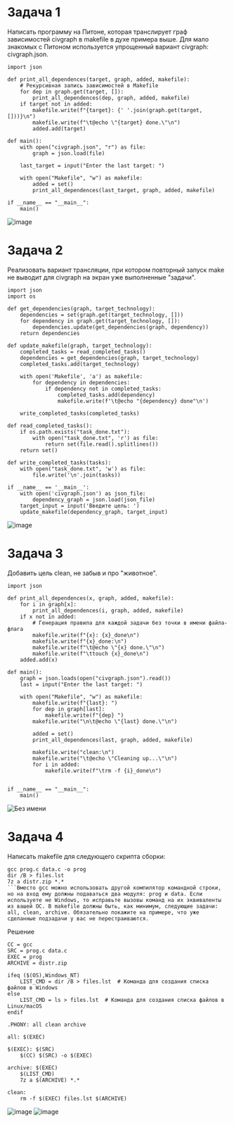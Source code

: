 # Задача 1
Написать программу на Питоне, которая транслирует граф зависимостей civgraph в makefile в духе примера выше. Для мало знакомых с Питоном используется упрощенный вариант civgraph: civgraph.json.
```
import json

def print_all_dependences(target, graph, added, makefile):
    # Рекурсивная запись зависимостей в Makefile
    for dep in graph.get(target, []):
        print_all_dependences(dep, graph, added, makefile)
    if target not in added:
        makefile.write(f"{target}: {' '.join(graph.get(target, []))}\n")
        makefile.write(f"\t@echo \"{target} done.\"\n")
        added.add(target)

def main():
    with open("civgraph.json", "r") as file:
        graph = json.load(file)

    last_target = input("Enter the last target: ")

    with open("Makefile", "w") as makefile:
        added = set()
        print_all_dependences(last_target, graph, added, makefile)

if __name__ == "__main__":
    main()
```

![image](https://github.com/user-attachments/assets/c63cfa47-0167-4911-ba09-5ea4c4003ab5)


# Задача 2
Реализовать вариант трансляции, при котором повторный запуск make не выводит для civgraph на экран уже выполненные "задачи".
```
import json
import os

def get_dependencies(graph, target_technology):
    dependencies = set(graph.get(target_technology, []))
    for dependency in graph.get(target_technology, []):
        dependencies.update(get_dependencies(graph, dependency))
    return dependencies

def update_makefile(graph, target_technology):
    completed_tasks = read_completed_tasks()
    dependencies = get_dependencies(graph, target_technology)
    completed_tasks.add(target_technology)
    
    with open('Makefile', 'a') as makefile:
        for dependency in dependencies:
            if dependency not in completed_tasks:
                completed_tasks.add(dependency)
                makefile.write(f'\t@echo "{dependency} done"\n')

    write_completed_tasks(completed_tasks)

def read_completed_tasks():
    if os.path.exists("task_done.txt"):
        with open("task_done.txt", 'r') as file:
            return set(file.read().splitlines())
    return set()

def write_completed_tasks(tasks):
    with open("task_done.txt", 'w') as file:
        file.write('\n'.join(tasks))

if __name__ == '__main__':
    with open('civgraph.json') as json_file:
        dependency_graph = json.load(json_file)
    target_input = input('Введите цель: ')
    update_makefile(dependency_graph, target_input)
```

![image](https://github.com/user-attachments/assets/e05a6fe2-6171-4cda-881d-2f2ba25a0131)


# Задача 3
Добавить цель clean, не забыв и про "животное".
```
import json

def print_all_dependences(x, graph, added, makefile):
    for i in graph[x]:
        print_all_dependences(i, graph, added, makefile)
    if x not in added:
        # Генерация правила для каждой задачи без точки в имени файла-флага
        makefile.write(f"{x}: {x}_done\n")
        makefile.write(f"{x}_done:\n")
        makefile.write(f"\t@echo \"{x} done.\"\n")
        makefile.write(f"\ttouch {x}_done\n") 
    added.add(x)

def main():
    graph = json.loads(open("civgraph.json").read())
    last = input("Enter the last target: ")

    with open("Makefile", "w") as makefile:
        makefile.write(f"{last}: ")
        for dep in graph[last]:
            makefile.write(f"{dep} ")
        makefile.write("\n\t@echo \"{last} done.\"\n")

        added = set()
        print_all_dependences(last, graph, added, makefile)

        makefile.write("clean:\n")
        makefile.write("\t@echo \"Cleaning up...\"\n")
        for i in added:
            makefile.write(f"\trm -f {i}_done\n")


if __name__ == "__main__":
    main()
```
![Без имени](https://github.com/user-attachments/assets/043039ac-3628-424d-88d4-035621e2cc5d)

# Задача 4
Написать makefile для следующего скрипта сборки:
```
gcc prog.c data.c -o prog
dir /B > files.lst
7z a distr.zip *.*
```Вместо gcc можно использовать другой компилятор командной строки, но на вход ему должны подаваться два модуля: prog и data. Если используете не Windows, то исправьте вызовы команд на их эквиваленты из вашей ОС. В makefile должны быть, как минимум, следующие задачи: all, clean, archive. Обязательно покажите на примере, что уже сделанные подзадачи у вас не перестраиваются.
```

Решение

```
CC = gcc 
SRC = prog.c data.c  
EXEC = prog  
ARCHIVE = distr.zip 

ifeq ($(OS),Windows_NT)
    LIST_CMD = dir /B > files.lst  # Команда для создания списка файлов в Windows
else
    LIST_CMD = ls > files.lst  # Команда для создания списка файлов в Linux/macOS
endif

.PHONY: all clean archive

all: $(EXEC)

$(EXEC): $(SRC)
	$(CC) $(SRC) -o $(EXEC)

archive: $(EXEC)
	$(LIST_CMD) 
	7z a $(ARCHIVE) *.* 

clean:
	rm -f $(EXEC) files.lst $(ARCHIVE)
```
![image](https://github.com/user-attachments/assets/9dbf7205-088d-4218-8204-db2b5476b723)
![image](https://github.com/user-attachments/assets/9eba6ebd-779b-4226-b107-6d67f24ec4d2)

